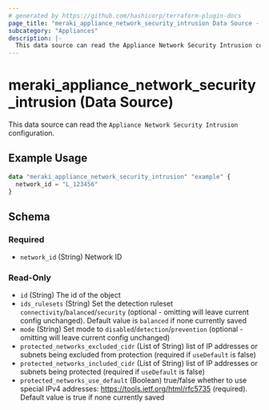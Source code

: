 ```yaml
---
# generated by https://github.com/hashicorp/terraform-plugin-docs
page_title: "meraki_appliance_network_security_intrusion Data Source - terraform-provider-meraki"
subcategory: "Appliances"
description: |-
  This data source can read the Appliance Network Security Intrusion configuration.
---
```


# meraki_appliance_network_security_intrusion (Data Source)

This data source can read the `Appliance Network Security Intrusion` configuration.

## Example Usage

```terraform
data "meraki_appliance_network_security_intrusion" "example" {
  network_id = "L_123456"
}
```

<!-- schema generated by tfplugindocs -->
## Schema

### Required

- `network_id` (String) Network ID

### Read-Only

- `id` (String) The id of the object
- `ids_rulesets` (String) Set the detection ruleset `connectivity`/`balanced`/`security` (optional - omitting will leave current config unchanged). Default value is `balanced` if none currently saved
- `mode` (String) Set mode to `disabled`/`detection`/`prevention` (optional - omitting will leave current config unchanged)
- `protected_networks_excluded_cidr` (List of String) list of IP addresses or subnets being excluded from protection (required if `useDefault` is false)
- `protected_networks_included_cidr` (List of String) list of IP addresses or subnets being protected (required if `useDefault` is false)
- `protected_networks_use_default` (Boolean) true/false whether to use special IPv4 addresses: https://tools.ietf.org/html/rfc5735 (required). Default value is true if none currently saved
